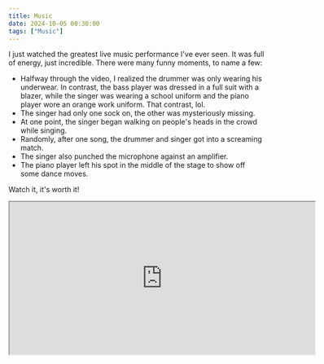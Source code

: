 ```yaml
---
title: Music
date: 2024-10-05 00:30:00
tags: ["Music"]
---
```


I just watched the greatest live music performance I've ever seen. It was full of energy, just incredible. There were many funny moments, to name a few:

- Halfway through the video, I realized the drummer was only wearing his underwear. In contrast, the bass player was dressed in a full suit with a blazer, while the singer was wearing a school uniform and the piano player wore an orange work uniform. That contrast, lol.
- The singer had only one sock on, the other was mysteriously missing.  
- At one point, the singer began walking on people's heads in the crowd while singing.
- Randomly, after one song, the drummer and singer got into a screaming match.  
- The singer also punched the microphone against an amplifier.  
- The piano player left his spot in the middle of the stage to show off some dance moves.

Watch it, it's worth it!

<iframe width="600" height="300" style="display: block; margin: auto;"
src="https://youtu.be/CTl2WaT2uTc?si=mb9iyd5EmpNXWDOY">
</iframe>
